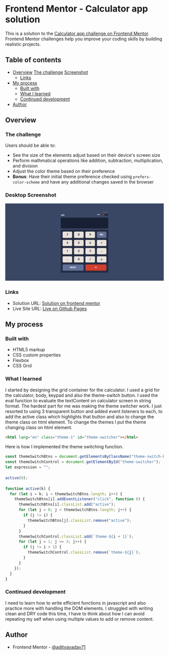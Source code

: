 # Frontend Mentor - Calculator app solution

This is a solution to the [Calculator app challenge on Frontend Mentor](https://www.frontendmentor.io/challenges/calculator-app-9lteq5N29). Frontend Mentor challenges help you improve your coding skills by building realistic projects.

## Table of contents

- [Overview](#overview)
  [The challenge](#overview)
  [Screenshot](#desktop-screenshot)
  - [Links](#links)
- [My process](#my-process)
  - [Built with](#built-with)
  - [What I learned](#what-i-learned)
  - [Continued development](#continued-development)
- [Author](#author)

## Overview

### The challenge

Users should be able to:

- See the size of the elements adjust based on their device's screen size
- Perform mathmatical operations like addition, subtraction, multiplication, and division
- Adjust the color theme based on their preference
- **Bonus**: Have their initial theme preference checked using `prefers-color-scheme` and have any additional changes saved in the browser

### Desktop Screenshot

![Desktop Screenshot](images/desktop-screenshot.png)

### Links

- Solution URL: [Solution on frontend mentor](https://www.frontendmentor.io/solutions/responsive-calculator-app-oCKvqdITQA)
- Live Site URL: [Live on Github Pages](https://adityayadav71.github.io/calculator-app-with-themes/)

## My process

### Built with

- HTML5 markup
- CSS custom properties
- Flexbox
- CSS Grid

### What I learned

I started by designing the grid container for the calculator. I used a grid for the calculator, body, keypad and also the theme-switch button.
I used the eval function to evaluate the textContent on calculator screen in string format.
The hardest part for me was making the theme switcher work. I just resorted to using 3 transparent button and added event listeners to each, to add the active class which highlights that button and also to change the theme class on html element.
To change the themes I put the theme changing class on html element.

```html
<html lang="en" class="theme-1" id="theme-switcher"></html>
```

Here is how I implemented the theme switching function.

```js
const themeSwitchBtns = document.getElementsByClassName("theme-switch-btn");
const themeSwitchControl = document.getElementById("theme-switcher");
let expression = "";

active(0);

function active(k) {
  for (let i = k; i < themeSwitchBtns.length; i++) {
    themeSwitchBtns[i].addEventListener("click", function () {
      themeSwitchBtns[i].classList.add("active");
      for (let j = 0; j < themeSwitchBtns.length; j++) {
        if (j != i) {
          themeSwitchBtns[j].classList.remove("active");
        }
      }
      themeSwitchControl.classList.add(`theme-${i + 1}`);
      for (let j = 1; j <= 3; j++) {
        if (j != i + 1) {
          themeSwitchControl.classList.remove(`theme-${j}`);
        }
      }
    });
  }
}
```

### Continued development

I need to learn how to write efficient functions in javascript and also practice more with handling the DOM elements. I struggled with writing clean and DRY code this time, I have to think about how I can avoid repeating my self when using multiple values to add or remove content.

## Author

- Frontend Mentor - [@adityayadav71](https://www.frontendmentor.io/profile/adityayadav71)
